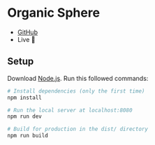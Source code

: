 # Organic Sphere

- [GitHub](https://github.com/brunosimon/organic-sphere)
- Live 🚧

## Setup
Download [Node.js](https://nodejs.org/en/download/).
Run this followed commands:

``` bash
# Install dependencies (only the first time)
npm install

# Run the local server at localhost:8080
npm run dev

# Build for production in the dist/ directory
npm run build
```
